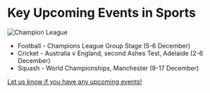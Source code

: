 # Key Upcoming Events in Sports

![Champion League](/assets/img/blog/articles/key_upcoming_events_dec17/champions_league.jpg)

- Football - Champions League Group Stage (5-6 December)
- Cricket - Australia v England, second Ashes Test, Adelaide (2-6 December)
- Squash - World Championships, Manchester (9-17 December)

[Let us know if you have any upcoming events!](mailto:team@sportskred.com)
